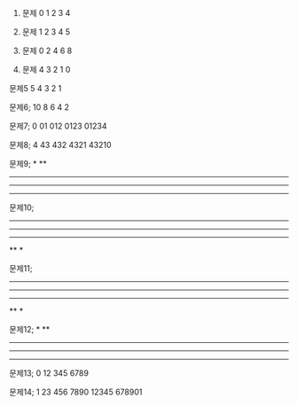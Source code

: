 1. 문제
0
1
2
3
4

1. 문제
1
2
3
4
5

1. 문제
0
2
4
6
8

1. 문제
4
3
2
1
0

문제5
5
4
3
2
1

문제6;
10
8
6
4
2

문제7;
0
01
012
0123
01234

문제8;
4
43
432
4321
43210

문제9;
*
**
***
****
*****

문제10;
*****
****
***
**
*

문제11;
*****
 ****
  ***
   **
    *

문제12;
    *
   **
  ***
 ****
*****

문제13;
0
12
345
6789

문제14;
1
23
456
7890
12345
678901




